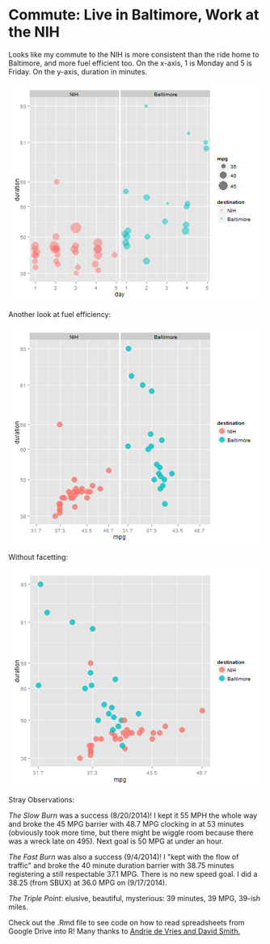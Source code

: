 Commute:  Live in Baltimore, Work at the NIH
========================================================

Looks like my commute to the NIH is more consistent than the ride home to Baltimore, and more fuel efficient too.  On the x-axis, 1 is Monday and 5 is Friday.  On the y-axis, duration in minutes.

![plot of chunk unnamed-chunk-1](figure/unnamed-chunk-1.png) 

Another look at fuel efficiency:


![plot of chunk unnamed-chunk-2](figure/unnamed-chunk-2.png) 

Without facetting:

![plot of chunk unnamed-chunk-3](figure/unnamed-chunk-3.png) 

Stray Observations:
 
 _The Slow Burn_ was a success (8/20/2014)!  I kept it 55 MPH the whole way and broke the 45 MPG barrier with 48.7 MPG clocking in at 53 minutes (obviously took more time, but there might be wiggle room because there was a wreck late on 495).  Next goal is 50 MPG at under an hour.

_The Fast Burn_ was also a success (9/4/2014)!  I "kept with the flow of traffic" and broke the 40 minute duration barrier with 38.75 minutes registering a still respectable 37.1 MPG.  There is no new speed goal.  I did a 38.25 (from SBUX) at 36.0 MPG on (9/17/2014).

_The Triple Point_:  elusive, beautiful, mysterious:  39 minutes, 39 MPG, 39-ish miles.  


Check out the .Rmd file to see code on how to read spreadsheets from Google Drive into R!  Many thanks to [Andrie de Vries and David Smith.](http://blog.revolutionanalytics.com/2014/06/reading-data-from-the-new-version-of-google-spreadsheets.html
)
